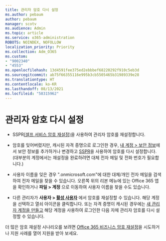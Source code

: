 ```yaml
---
title: 관리자 암호 다시 설정
ms.author: pebaum
author: pebaum
manager: scotv
ms.audience: Admin
ms.topic: article
ms.service: o365-administration
ROBOTS: NOINDEX, NOFOLLOW
localization_priority: Priority
ms.collection: Adm_O365
ms.custom:
- "9002340"
- "4553"
ms.openlocfilehash: 13d4591fee375ed2ebbbef68220292f910c5eb3d
ms.sourcegitcommit: ab75f66355116e995b3cb5505465b31989339e28
ms.translationtype: HT
ms.contentlocale: ko-KR
ms.lasthandoff: 08/13/2021
ms.locfileid: "58315962"
---
```

# <a name="admin-password-reset"></a>관리자 암호 다시 설정

- SSPR[(셀프 서비스 암호 재설정)](https://passwordreset.microsoftonline.com/)을 사용하여 관리자 암호를 재설정합니다.

- 암호를 잊어버렸지만, 캐시된 자격 증명으로 로그인한 경우, [내 계정 > 보안 정보](https://mysignins.microsoft.com/security-info)에서 보안 정보를 추가하거나 변경하고 [SSPR](https://passwordreset.microsoftonline.com/)을 사용하여 암호를 다시 설정합니다. (대부분의 계정에서는 재설정을 완료하려면 대체 전자 메일 및 전화 번호가 필요합니다.)

- 사용자 이름을 잊은 경우 ".onmicrosoft.com"에 대한 대체/개인 전자 메일을 검색하여 전자 메일을 찾을 수 있습니다.  오른쪽 위의 리본 메뉴에 있는 Office 365 앱을 확인하거나 **파일 > 계정** 으로 이동하여 사용자 이름을 찾을 수도 있습니다.

- 다른 관리자가 **사용자 > [활성 사용자](https://portal.office.com/adminportal/home#/users)** 에서 암호를 재설정할 수 있습니다. 해당 계정을 선택하고 열쇠 아이콘을 클릭합니다.  또는 자격 증명이 캐시된 경우에는 [새 관리자 계정을 만들고](https://portal.office.com/adminportal/home#/users) 해당 계정을 사용하여 로그인한 다음 자체 관리자 암호를 다시 설정할 수 있습니다.

더 많은 암호 재설정 시나리오를 보려면 [Office 365 비즈니스 암호 재설정](https://docs.microsoft.com/microsoft-365/admin/add-users/reset-passwords)을 시도하거나 지원 사례를 열어 지원을 받아 보세요.
